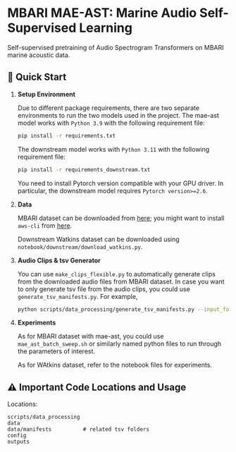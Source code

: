 # MBARI MAE-AST: Marine Audio Self-Supervised Learning

Self-supervised pretraining of Audio Spectrogram Transformers on MBARI marine acoustic data.

## 🚀 Quick Start

1. **Setup Environment**

   Due to different package requirements, there are two separate environments to run the two models used in the project. The mae-ast model works with `Python 3.9` with the following requirement file:
   ```bash
   pip install -r requirements.txt
   ```
   The downstream model works with `Python 3.11` with the following requirement file:
   ```bash
   pip install -r requirements_downstream.txt
   ```
   You need to install Pytorch version compatible with your GPU driver. In particular, the downstream model requires `Pytorch version>=2.6`.

2. **Data**

   MBARI dataset can be downloaded from [here](https://docs.mbari.org/pacific-sound/quickstart/); you might want to install `aws-cli` from [here](https://docs.aws.amazon.com/cli/latest/userguide/getting-started-install.html).

   Downstream Watkins dataset can be downloaded using `notebook/downstream/download_watkins.py`.


3. **Audio Clips & tsv Generator**

   You can use `make_clips_flexible.py` to automatically generate clips from the downloaded audio files from MBARI dataset. In case you want to only generate tsv file from the audio clips, you could use `generate_tsv_manifests.py`. For example,
   ```bash
   python scripts/data_processing/generate_tsv_manifests.py --input_folder audio_chunks-MARS-20171030T000000Z-10secs
   ```

4. **Experiments**

   As for MBARI dataset with mae-ast, you could use `mae_ast_batch_sweep.sh` or similarly named python files to run through the parameters of interest.

   As for WAtkins dataset, refer to the notebook files for experiments.



## ⚠️ Important Code Locations and Usage
Locations:
```
scripts/data_processing
data
data/manifests          # related tsv folders
config
outputs
```


